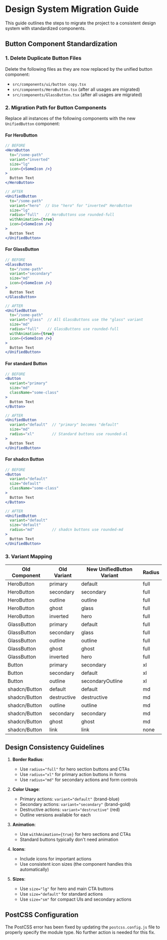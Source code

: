 # Design System Migration Guide

This guide outlines the steps to migrate the project to a consistent design system with standardized components.

## Button Component Standardization

### 1. Delete Duplicate Button Files

Delete the following files as they are now replaced by the unified button component:
- `src/components/ui/button copy.tsx`
- `src/components/HeroButton.tsx` (after all usages are migrated)
- `src/components/GlassButton.tsx` (after all usages are migrated)

### 2. Migration Path for Button Components

Replace all instances of the following components with the new `UnifiedButton` component:

#### For HeroButton
```jsx
// BEFORE
<HeroButton
  to="/some-path"
  variant="inverted"
  size="lg"
  icon={<SomeIcon />}
>
  Button Text
</HeroButton>

// AFTER
<UnifiedButton
  to="/some-path"
  variant="hero"  // Use "hero" for "inverted" HeroButton
  size="lg"
  radius="full"   // HeroButtons use rounded-full
  withAnimation={true}
  icon={<SomeIcon />}
>
  Button Text
</UnifiedButton>
```

#### For GlassButton
```jsx
// BEFORE
<GlassButton
  to="/some-path"
  variant="secondary"
  size="md"
  icon={<SomeIcon />}
>
  Button Text
</GlassButton>

// AFTER
<UnifiedButton
  to="/some-path"
  variant="glass"  // All GlassButtons use the "glass" variant
  size="md"
  radius="full"    // GlassButtons use rounded-full
  withAnimation={true}
  icon={<SomeIcon />}
>
  Button Text
</UnifiedButton>
```

#### For standard Button
```jsx
// BEFORE
<Button
  variant="primary"
  size="md"
  className="some-class"
>
  Button Text
</Button>

// AFTER
<UnifiedButton
  variant="default"  // "primary" becomes "default"
  size="md"
  radius="xl"        // Standard buttons use rounded-xl
>
  Button Text
</UnifiedButton>
```

#### For shadcn Button
```jsx
// BEFORE
<Button
  variant="default"
  size="default"
  className="some-class"
>
  Button Text
</Button>

// AFTER
<UnifiedButton
  variant="default"
  size="default"
  radius="md"        // shadcn buttons use rounded-md
>
  Button Text
</UnifiedButton>
```

### 3. Variant Mapping

| Old Component | Old Variant | New UnifiedButton Variant | Radius |
|---------------|-------------|---------------------------|--------|
| HeroButton    | primary     | default                   | full   |
| HeroButton    | secondary   | secondary                 | full   |
| HeroButton    | outline     | outline                   | full   |
| HeroButton    | ghost       | glass                     | full   |
| HeroButton    | inverted    | hero                      | full   |
| GlassButton   | primary     | default                   | full   |
| GlassButton   | secondary   | glass                     | full   |
| GlassButton   | outline     | outline                   | full   |
| GlassButton   | ghost       | ghost                     | full   |
| GlassButton   | inverted    | hero                      | full   |
| Button        | primary     | secondary                 | xl     |
| Button        | secondary   | default                   | xl     |
| Button        | outline     | secondaryOutline          | xl     |
| shadcn/Button | default     | default                   | md     |
| shadcn/Button | destructive | destructive               | md     |
| shadcn/Button | outline     | outline                   | md     |
| shadcn/Button | secondary   | secondary                 | md     |
| shadcn/Button | ghost       | ghost                     | md     |
| shadcn/Button | link        | link                      | none   |

## Design Consistency Guidelines

1. **Border Radius**:
   - Use `radius="full"` for hero section buttons and CTAs
   - Use `radius="xl"` for primary action buttons in forms
   - Use `radius="md"` for secondary actions and form controls

2. **Color Usage**:
   - Primary actions: `variant="default"` (brand-blue)
   - Secondary actions: `variant="secondary"` (brand-gold)
   - Destructive actions: `variant="destructive"` (red)
   - Outline versions available for each

3. **Animation**:
   - Use `withAnimation={true}` for hero sections and CTAs
   - Standard buttons typically don't need animation

4. **Icons**:
   - Include icons for important actions
   - Use consistent icon sizes (the component handles this automatically)

5. **Sizes**:
   - Use `size="lg"` for hero and main CTA buttons
   - Use `size="default"` for standard actions
   - Use `size="sm"` for compact UIs and secondary actions

## PostCSS Configuration

The PostCSS error has been fixed by updating the `postcss.config.js` file to properly specify the module type. No further action is needed for this fix.
